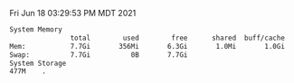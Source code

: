 Fri Jun 18 03:29:53 PM MDT 2021
```bash
System Memory
               total        used        free      shared  buff/cache   available
Mem:           7.7Gi       356Mi       6.3Gi       1.0Mi       1.0Gi       7.1Gi
Swap:          7.7Gi          0B       7.7Gi
System Storage
477M	.
```
```bash
